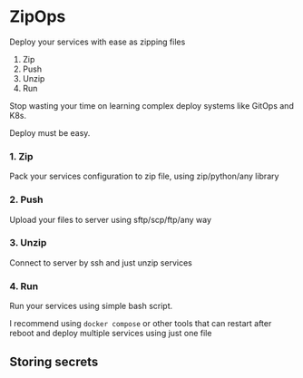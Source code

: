 # ZipOps
Deploy your services with ease as zipping files

1. Zip
2. Push
3. Unzip
4. Run

Stop wasting your time on learning complex deploy systems like GitOps and K8s.

Deploy must be easy.

### 1. Zip

Pack your services configuration to zip file, using zip/python/any library

### 2. Push

Upload your files to server using sftp/scp/ftp/any way

### 3. Unzip

Connect to server by ssh and just unzip services

### 4. Run

Run your services using simple bash script.

I recommend using `docker compose` or other tools that can restart after reboot and deploy multiple services using just one file

## Storing secrets

